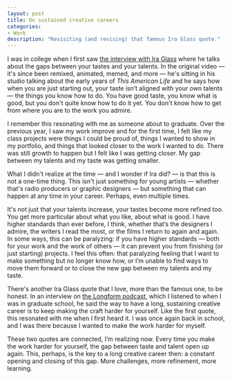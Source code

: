 ```yaml
---
layout: post
title: On sustained creative careers
categories:
- Work
description: "Revisiting (and revising) that famous Ira Glass quote."
---
```


I was in college when I first saw [the interview with Ira Glass](https://www.youtube.com/watch?v=5pFI9UuC_fc) where he talks about the gaps between your tastes and your talents. In the original video — it's since been remixed, animated, memed, and more — he's sitting in his studio talking about the early years of _This American Life_ and he says how when you are just starting out, your taste isn’t aligned with your own talents — the things you know how to do. You have good taste, you know what is good, but you don't quite know how to do it yet. You don't know how to get from where you are to the work you admire.

I remember this resonating with me as someone about to graduate. Over the previous year, I saw my work improve and for the first time, I felt like my class projects were things I could be proud of, things I wanted to show in my portfolio, and things that looked closer to the work I wanted to do. There was still growth to happen but I felt like I was getting closer. My gap between my talents and my taste was getting smaller.

What I didn't realize at the time — and I wonder if Ira did? — is that this is not a one-time thing. This isn't just something for young artists — whether that's radio producers or graphic designers — but something that can happen at any time in your career. Perhaps, even multiple times. 

It's not just that your talents increase, your tastes become more refined too. You get more particular about what you like, about what is good. I have higher standards than ever before, I think, whether that’s the designers I admire, the writers I read the most, or the films I return to again and again. In some ways, this can be paralyzing: if you have higher standards — both for your work and the work of others — it can prevent you from finishing (or just starting) projects. I feel this often: that paralyzing feeling that I want to make something but no longer know how, or I’m unable to find ways to move them forward or to close the new gap between my talents and my taste.

There's another Ira Glass quote that I love, more than the famous one, to be honest. In an interview on [the Longform podcast](https://longform.org/posts/longform-podcast-159-ira-glass), which I listened to when I was in graduate school, he said the way to have a long, sustaining creative career is to keep making the craft harder for yourself. Like the first quote, this resonated with me when I first heard it. I was once again back in school, and I was there because I wanted to make the work harder for myself. 

These two quotes are connected, I’m realizing now. Every time you make the work harder for yourself, the gap between taste and talent open up again. This, perhaps, is the key to a long creative career then: a constant opening and closing of this gap. More challenges, more refinement, more learning.